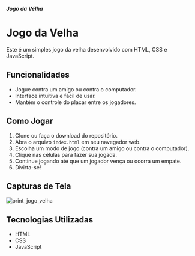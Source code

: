 ***Jogo da Vélha***


# Jogo da Velha 

Este é um simples jogo da velha desenvolvido com HTML, CSS e JavaScript.

## Funcionalidades

- Jogue contra um amigo ou contra o computador.
- Interface intuitiva e fácil de usar.
- Mantém o controle do placar entre os jogadores.

## Como Jogar

1. Clone ou faça o download do repositório.
2. Abra o arquivo `index.html` em seu navegador web.
3. Escolha um modo de jogo (contra um amigo ou contra o computador).
4. Clique nas células para fazer sua jogada.
5. Continue jogando até que um jogador vença ou ocorra um empate.
6. Divirta-se!

## Capturas de Tela

![print_jogo_velha](https://github.com/brunoroddrigues/Jogo-da-velha---JS/assets/142831593/f3077916-c417-48e9-9fb8-2d85bb444073)


## Tecnologias Utilizadas

- HTML
- CSS
- JavaScript


